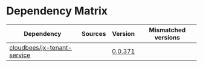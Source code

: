 # Dependency Matrix

Dependency | Sources | Version | Mismatched versions
---------- | ------- | ------- | -------------------
[cloudbees/jx-tenant-service](https://github.com/cloudbees/jx-tenant-service) |  | [0.0.371](https://github.com/cloudbees/jx-tenant-service/releases/tag/v0.0.371) | 
